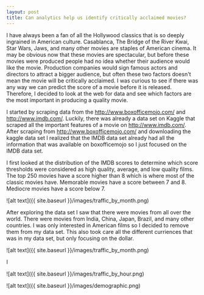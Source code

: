```yaml
---
layout: post
title: Can analytics help us identify critically acclaimed movies?
---
```


I have always been a fan of all the Hollywood classics that is so deeply ingrained in American culture. Casablanca, The Bridge of the River Kwai, Star Wars, Jaws, and many other movies are staples of American cinema. It may be obvious now that these movies are spectacular, but before these movies were produced people had no idea whether their audience would like the movie. Production companies would sign famous actors and directors to attract a bigger audience, but often these two factors doesn't mean the movie will be critically acclaimed. I was curious to see if there was any way we can predict the score of a movie before it is released. Therefore, I decided to look at the web for data and see which factors are the most important in producing a quality movie. 

I started by scraping data from the <http://www.boxofficemojo.com/> and <http://www.imdb.com/>. Luckily, there was already a data set on Kaggle that scraped all the important features of a movie on <http://www.imdb.com/>. After scraping from <http://www.boxofficemojo.com/> and downloading the kaggle data set I realized that the IMDB data set already had all the information that was available on boxofficemojo so I just focused on the IMDB data set.

I first looked at the distribution of the IMDB scores to determine which score thresholds were considered as high quality, average, and low quality films. The top 250 movies have a score higher than 8 which is where most of the classic movies have. Memorable movies have a score between 7 and 8. Mediocre movies have a score below 7. 

![alt text]({{ site.baseurl }}/images/traffic_by_month.png)

After exploring the data set I saw that there were movies from all over the world. There were movies from India, China, Japan, Brazil, and many other countries. I was only interested in American films so I decided to remove them from my data set. This also took care all the different curriences that was in my data set, but only focusing on the dollar.

![alt text]({{ site.baseurl }}/images/traffic_by_month.png)

I 

![alt text]({{ site.baseurl }}/images/traffic_by_hour.png)


![alt text]({{ site.baseurl }}/images/demographic.png)


